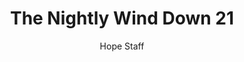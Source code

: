 ---
image: /assets/img/nwd/21_nwd_psalm_28_7a_nlt.png
title: The Nightly Wind Down 21
number: 21
categories:
  - The Nightly Wind Down
author: Hope Staff
notes: The Nightly Wind Down 21
embed: >-
  EMBED_GOES_HERE
transcript: >-
  SOME LINES OF TEXT START HERE
---